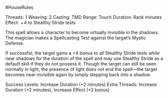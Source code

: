 #HouseRules 

Threads: 1                                     Weaving: 2
Casting: TMD                                Range: Touch
Duration: Rank minutes
Effect:  + 4 to Stealthy Stride tests

This spell allows a character to become virtually invisible in the shadows. The magician makes a Spellcasting Test against the target’s Mystic Defense.

If successful, the target gains a +4 bonus to all Stealthy Stride tests while near shadows for the duration of the spell and may use Stealthy Stride as a default skill if they do not possess it. Though the target can still be seen normally in light, the presence of light does not end the spell—the target becomes near-invisible again by simply stepping back into a shadow.

Success Levels: Increase Duration (+2 minutes)
Extra Threads: Increase Duration (+2 minutes), Increase Effect (+2 bonus)